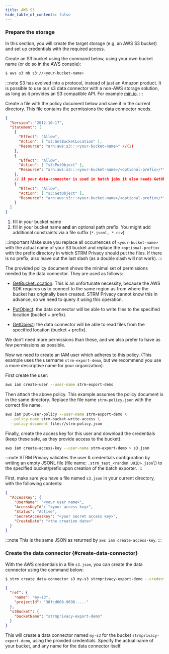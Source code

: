 ```yaml
---
title: AWS S3
hide_table_of_contents: false
---
```


### Prepare the storage

In this section, you will create the target storage (e.g. an AWS S3 bucket)
and set up credentials with the required access.

Create an S3 bucket using the command below, using your own bucket name
(or do so in the AWS console):

```bash
$ aws s3 mb s3://<your-bucket-name>
```

:::note
S3 has evolved into a protocol, instead of just an Amazon product. It is possible to use our s3 data connector with
a non-AWS storage solution, as long as it provides an S3 compatible API. For example [min.io](https://min.io).
:::


Create a file with the policy document below and save it in the current
directory. This file contains the permissions the data connector needs.

```json title=strm-policy.json showLineNumbers
{
  "Version": "2012-10-17",
  "Statement": [
    {
      "Effect": "Allow",
      "Action": [ "s3:GetBucketLocation" ],
      "Resource": "arn:aws:s3:::<your-bucket-name>" //(1)
    },
    {
      "Effect": "Allow",
      "Action": [ "s3:PutObject" ],
      "Resource": "arn:aws:s3:::<your-bucket-name>/<optional-prefix>/*" //(2)
    },
    // if your data-connector is used in batch jobs it also needs GetObject rights
    {
      "Effect": "Allow",
      "Action": [ "s3:GetObject" ],
      "Resource": "arn:aws:s3:::<your-bucket-name>/<optional-prefix>/*" //(2)
    }
  ]
}
```

1. fill in your bucket name
2. fill in your bucket name **and** an optional path prefix. You might add additional constraints via a file suffix
   (`*.jsonl, *.csv`).

:::important
Make sure you replace all occurrences of `<your-bucket-name>` with the
actual name of your S3 bucket and replace the `<optional-prefix>` with
the prefix directory in which STRM Privacy should put the files. If there is no
prefix, also leave out the last slash (as a double slash will not work).
:::

The provided policy document shows the minimal set of permissions needed
by the data connector. They are used as follows:

- [GetBucketLocation](https://docs.aws.amazon.com/AmazonS3/latest/API/API_GetBucketLocation.html):
  This is an unfortunate necessity, because the AWS SDK requires us to
  connect to the same region as from where the bucket has originally
  been created. STRM Privacy cannot know this in advance, so we need
  to query it using this operation.

- [PutObject](https://docs.aws.amazon.com/AmazonS3/latest/API/API_PutObject.html):
  the data connector will be able to write files to the specified location
  (bucket + prefix).

- [GetObject](https://docs.aws.amazon.com/AmazonS3/latest/API/API_GetObject.html):
  the data connector will be able to read files from the specified location
  (bucket + prefix).

We don’t need more permissions than these, and we also prefer to have as
few permissions as possible.

Now we need to create an IAM user which adheres to this policy. (This
example uses the username `strm-export-demo`, but we recommend you use a
more descriptive name for your organization).

First create the user:

```sh
aws iam create-user --user-name strm-export-demo
```

Then attach the above policy. This example assumes the policy
document is in the same directory. Replace the file name
`strm-policy.json` with the correct file name.

```sh
aws iam put-user-policy --user-name strm-export-demo \
  --policy-name strm-bucket-write-access \
  --policy-document file://strm-policy.json
```

Finally, create the access key for this user and download the
credentials (keep these safe, as they provide access to the bucket):

```sh
aws iam create-access-key --user-name strm-export-demo > s3.json
````

:::note
STRM Privacy validates the user & credentials configuration by writing an empty JSONL file
(file name: `.strm_test_<random UUID>.jsonl`) to the specified
bucket/prefix upon creation of the batch exporter.
:::

First, make sure you have a file named `s3.json` in your current
directory, with the following contents:

```json title=s3.json showLineNumbers
{
  "AccessKey": {
    "UserName": "<your user name>",
    "AccessKeyId": "<your access key>",
    "Status": "Active",
    "SecretAccessKey": "<your secret access key>",
    "CreateDate": "<the creation date>"
  }
}
```

:::note
This is the same JSON as returned by `aws iam create-access-key`.
:::
### Create the data connector {#create-data-connector}
With the AWS credentials in a file `s3.json`, you can
create the data connector using the command below:

```sh
$ strm create data-connector s3 my-s3 strmprivacy-export-demo --credentials-file=s3.json
```

```json
{
  "ref": {
    "name": "my-s3",
    "projectId": "30fcd008-9696-...."
  },
  "s3Bucket": {
    "bucketName": "strmprivacy-export-demo"
  }
}
```

This will create a data connector named `my-s3` for the bucket `strmprivacy-export-demo`,
using the provided credentials. Specify the actual name of your bucket, and any name for the
data connector itself.
